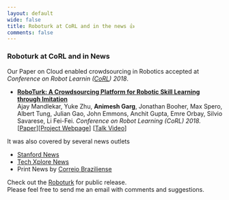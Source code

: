 ```yaml
---
layout: default
wide: false
title: Roboturk at CoRL and in the news 👍 
comments: false
---
```


### **Roboturk at CoRL and in News**

Our Paper on Cloud enabled crowdsourcing in Robotics accepted at *Conference on Robot Learnin ([CoRL](http://www.robot-learning.org/)) 2018*.
* **[RoboTurk: A Crowdsourcing Platform for Robotic Skill Learning through Imitation](http://roboturk.stanford.edu/)**  
    Ajay Mandlekar, Yuke Zhu, **Animesh Garg**, Jonathan Booher, Max Spero, Albert Tung, Julian Gao, John Emmons, Anchit Gupta, Emre Orbay, Silvio Savarese, Li Fei-Fei. *Conference on Robot Learning (CoRL) 2018.*  
    \[[Paper](http://proceedings.mlr.press/v87/mandlekar18a.html)\]\[[Project Webpage](https://roboturk.stanford.edu)\] \[[Talk Video](https://www.youtube.com/watch?v=ugCBLNLWDM8&t=24400s)\]


It was also covered by several news outlets
* [Stanford News](https://news.stanford.edu/2018/10/26/robots-learn-tasks-people)
* [Tech Xplore News](https://techxplore.com/news/2018-11-roboturk-crowdsourcing-platform-imitation-robotics.html)
* Print News by [Correio Braziliense](https://www.correiobraziliense.com.br/app/noticia/tecnologia/2018/11/19/interna_tecnologia,720148/plataforma-permite-ensinar-tarefas-basicas-a-robos-por-meio-de-celular.shtml)



Check out the [Roboturk](https://roboturk.stanford.edu) for public release.  
Please feel free to send me an email with comments and suggestions. 
